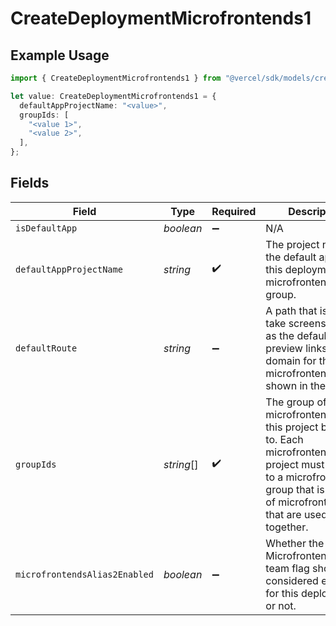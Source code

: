 # CreateDeploymentMicrofrontends1

## Example Usage

```typescript
import { CreateDeploymentMicrofrontends1 } from "@vercel/sdk/models/createdeploymentop.js";

let value: CreateDeploymentMicrofrontends1 = {
  defaultAppProjectName: "<value>",
  groupIds: [
    "<value 1>",
    "<value 2>",
  ],
};
```

## Fields

| Field                                                                                                                                                                                | Type                                                                                                                                                                                 | Required                                                                                                                                                                             | Description                                                                                                                                                                          |
| ------------------------------------------------------------------------------------------------------------------------------------------------------------------------------------ | ------------------------------------------------------------------------------------------------------------------------------------------------------------------------------------ | ------------------------------------------------------------------------------------------------------------------------------------------------------------------------------------ | ------------------------------------------------------------------------------------------------------------------------------------------------------------------------------------ |
| `isDefaultApp`                                                                                                                                                                       | *boolean*                                                                                                                                                                            | :heavy_minus_sign:                                                                                                                                                                   | N/A                                                                                                                                                                                  |
| `defaultAppProjectName`                                                                                                                                                              | *string*                                                                                                                                                                             | :heavy_check_mark:                                                                                                                                                                   | The project name of the default app of this deployment's microfrontends group.                                                                                                       |
| `defaultRoute`                                                                                                                                                                       | *string*                                                                                                                                                                             | :heavy_minus_sign:                                                                                                                                                                   | A path that is used to take screenshots and as the default path in preview links when a domain for this microfrontend is shown in the UI.                                            |
| `groupIds`                                                                                                                                                                           | *string*[]                                                                                                                                                                           | :heavy_check_mark:                                                                                                                                                                   | The group of microfrontends that this project belongs to. Each microfrontend project must belong to a microfrontends group that is the set of microfrontends that are used together. |
| `microfrontendsAlias2Enabled`                                                                                                                                                        | *boolean*                                                                                                                                                                            | :heavy_minus_sign:                                                                                                                                                                   | Whether the MicrofrontendsAlias2 team flag should be considered enabled for this deployment or not.                                                                                  |